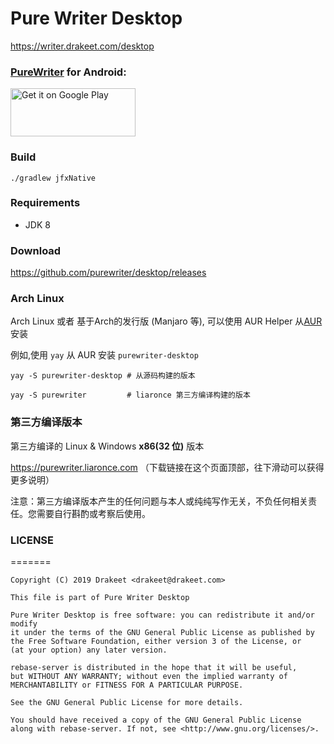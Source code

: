 # Pure Writer Desktop

https://writer.drakeet.com/desktop

### [PureWriter](https://play.google.com/store/apps/details?id=com.drakeet.purewriter) for Android:

<a href='https://play.google.com/store/apps/details?id=com.drakeet.purewriter&utm_source=global_co&utm_medium=prtnr&utm_content=Mar2515&utm_campaign=PartBadge&pcampaignid=MKT-Other-global-all-co-prtnr-py-PartBadge-Mar2515-1'><img alt='Get it on Google Play' src='https://play.google.com/intl/en_us/badges/images/generic/en_badge_web_generic.png' width=200 height=77/></a>

### Build

```
./gradlew jfxNative
```

### Requirements

* JDK 8

### Download

https://github.com/purewriter/desktop/releases

### Arch Linux 

Arch Linux 或者 基于Arch的发行版 (Manjaro 等), 可以使用 AUR Helper 从[AUR](https://aur.archlinux.org/packages/purewriter-desktop/) 安装

例如,使用 `yay` 从 AUR 安装 `purewriter-desktop`

```
yay -S purewriter-desktop # 从源码构建的版本

yay -S purewriter         # liaronce 第三方编译构建的版本
```

### 第三方编译版本

第三方编译的 Linux & Windows **x86(32 位)** 版本

https://purewriter.liaronce.com （下载链接在这个页面顶部，往下滑动可以获得更多说明）

注意：第三方编译版本产生的任何问题与本人或纯纯写作无关，不负任何相关责任。您需要自行斟酌或考察后使用。

### LICENSE

=======

    Copyright (C) 2019 Drakeet <drakeet@drakeet.com>

    This file is part of Pure Writer Desktop

    Pure Writer Desktop is free software: you can redistribute it and/or modify
    it under the terms of the GNU General Public License as published by
    the Free Software Foundation, either version 3 of the License, or
    (at your option) any later version.

    rebase-server is distributed in the hope that it will be useful,
    but WITHOUT ANY WARRANTY; without even the implied warranty of
    MERCHANTABILITY or FITNESS FOR A PARTICULAR PURPOSE.

    See the GNU General Public License for more details.

    You should have received a copy of the GNU General Public License
    along with rebase-server. If not, see <http://www.gnu.org/licenses/>.
